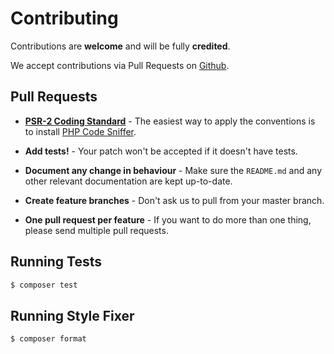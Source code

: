 # Contributing

Contributions are **welcome** and will be fully **credited**.

We accept contributions via Pull Requests on [Github](https://github.com/StydeNet/whetstone).

## Pull Requests

- **[PSR-2 Coding Standard](https://github.com/php-fig/fig-standards/blob/master/accepted/PSR-2-coding-style-guide.md)** - The easiest way to apply the conventions is to install [PHP Code Sniffer](http://pear.php.net/package/PHP_CodeSniffer).

- **Add tests!** - Your patch won't be accepted if it doesn't have tests.

- **Document any change in behaviour** - Make sure the `README.md` and any other relevant documentation are kept up-to-date.

- **Create feature branches** - Don't ask us to pull from your master branch.

- **One pull request per feature** - If you want to do more than one thing, please send multiple pull requests.

## Running Tests

``` bash
$ composer test
```

## Running Style Fixer

``` bash
$ composer format
```
